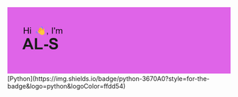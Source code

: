 <img src="header.png" alt="AL-S">
[Python](https://img.shields.io/badge/python-3670A0?style=for-the-badge&logo=python&logoColor=ffdd54)
